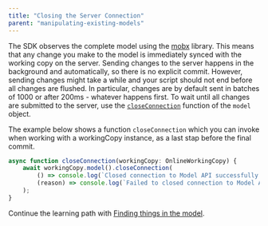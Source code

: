 ```yaml
---
title: "Closing the Server Connection"
parent: "manipulating-existing-models"
---
```

The SDK observes the complete model using the [mobx](https://github.com/mobxjs/mobx) library. This means that any change you make to the model is immediately synced with the working copy on the server. Sending changes to the server happens in the background and automatically, so there is no explicit commit. However, sending changes might take a while and your script should not end before all changes are flushed. In particular, changes are by default sent in batches of 1000 or after 200ms - whatever happens first. To wait until all changes are submitted to the server, use the [`closeConnection`](https://apidocs.mendix.com/modelsdk/latest/classes/model.html#closeconnection) function of the `model` object.

The example below shows a function `closeConnection` which you can invoke when working with a workingCopy instance, as a last stap before the final commit.

```js
async function closeConnection(workingCopy: OnlineWorkingCopy) {
    await workingCopy.model().closeConnection(
        () => console.log(`Closed connection to Model API successfully.`),
        (reason) => console.log(`Failed to closed connection to Model API. Reason: ${reason}`)
    );
}
```

Continue the learning path with [Finding things in the model](finding-things-in-the-model).
